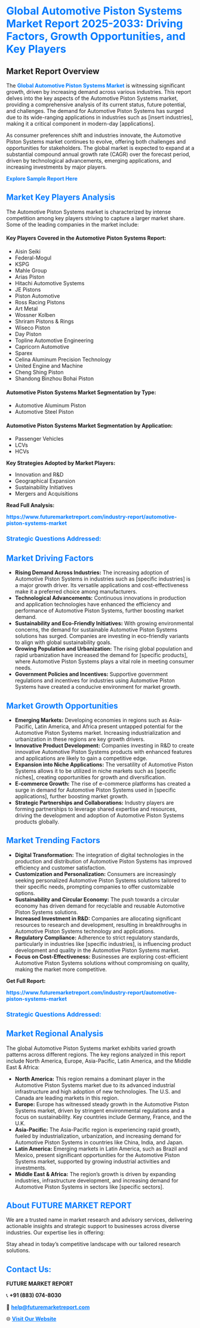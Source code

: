 <h1 style="color: #007BFF;">Global Automotive Piston Systems Market Report 2025-2033: Driving Factors, Growth Opportunities, and Key Players</h1>

<section id="overview">
<h2>Market Report Overview</h2>
<p>The <a href="https://www.futuremarketreport.com/industry-report/automotive-piston-systems-market" style="color: #007BFF; text-decoration: none;"><strong>Global Automotive Piston Systems Market</strong></a> is witnessing significant growth, driven by increasing demand across various industries. This report delves into the key aspects of the Automotive Piston Systems market, providing a comprehensive analysis of its current status, future potential, and challenges. The demand for Automotive Piston Systems has surged due to its wide-ranging applications in industries such as [insert industries], making it a critical component in modern-day [applications].</p>
<p>As consumer preferences shift and industries innovate, the Automotive Piston Systems market continues to evolve, offering both challenges and opportunities for stakeholders. The global market is expected to expand at a substantial compound annual growth rate (CAGR) over the forecast period, driven by technological advancements, emerging applications, and increasing investments by major players.</p>
</section>

<section id="overview">
<p><a href="https://www.futuremarketreport.com/request-sample/reportId=90779" style="color: #007BFF; text-decoration: none;"><strong>Explore Sample Report Here</strong></a></p>
</section>

<section id="key-players">
<h2 style="color: #007BFF;">Market Key Players Analysis</h2>
<p>The Automotive Piston Systems market is characterized by intense competition among key players striving to capture a larger market share. Some of the leading companies in the market include:</p>
<h4>Key Players Covered in the Automotive Piston Systems Report:</h4>
<ul><li>Aisin Seiki</li><li>Federal-Mogul</li><li>KSPG</li><li>Mahle Group</li><li>Arias Piston</li><li>Hitachi Automotive Systems</li><li>JE Pistons</li><li>Piston Automotive</li><li>Ross Racing Pistons</li><li>Art Metal</li><li>Wossner Kolben</li><li>Shriram Pistons &amp; Rings</li><li>Wiseco Piston</li><li>Day Piston</li><li>Topline Automotive Engineering</li><li>Capricorn Automotive</li><li>Sparex</li><li>Celina Aluminum Precision Technology</li><li>United Engine and Machine</li><li>Cheng Shing Piston</li><li>Shandong Binzhou Bohai Piston</li></ul>
<h4>Automotive Piston Systems Market Segmentation by Type:</h4>
<ul><li>Automotive Aluminum Piston</li><li>Automotive Steel Piston</li></ul>

<h4>Automotive Piston Systems Market Segmentation by Application:</h4>
<ul><li>Passenger Vehicles</li><li>LCVs</li><li>HCVs</li></ul>
<p><strong>Key Strategies Adopted by Market Players:</strong></p>
<ul>
<li>Innovation and R&D</li>
<li>Geographical Expansion</li>
<li>Sustainability Initiatives</li>
<li>Mergers and Acquisitions</li>
</ul>
</section>

<section>
<p><strong>Read Full Analysis: </strong></p><a href="https://www.futuremarketreport.com/industry-report/automotive-piston-systems-market" style="color: #007BFF; text-decoration: none;"><strong>https://www.futuremarketreport.com/industry-report/automotive-piston-systems-market</strong></a>
<h3 style="color: #007BFF;">Strategic Questions Addressed:</h3>
</section>

<section id="driving-factors">
<h2 style="color: #007BFF;">Market Driving Factors</h2>
<ul>
<li><strong>Rising Demand Across Industries:</strong> The increasing adoption of Automotive Piston Systems in industries such as [specific industries] is a major growth driver. Its versatile applications and cost-effectiveness make it a preferred choice among manufacturers.</li>
<li><strong>Technological Advancements:</strong> Continuous innovations in production and application technologies have enhanced the efficiency and performance of Automotive Piston Systems, further boosting market demand.</li>
<li><strong>Sustainability and Eco-Friendly Initiatives:</strong> With growing environmental concerns, the demand for sustainable Automotive Piston Systems solutions has surged. Companies are investing in eco-friendly variants to align with global sustainability goals.</li>
<li><strong>Growing Population and Urbanization:</strong> The rising global population and rapid urbanization have increased the demand for [specific products], where Automotive Piston Systems plays a vital role in meeting consumer needs.</li>
<li><strong>Government Policies and Incentives:</strong> Supportive government regulations and incentives for industries using Automotive Piston Systems have created a conducive environment for market growth.</li>
</ul>
</section>

<section id="growth-opportunities">
<h2 style="color: #007BFF;">Market Growth Opportunities</h2>
<ul>
<li><strong>Emerging Markets:</strong> Developing economies in regions such as Asia-Pacific, Latin America, and Africa present untapped potential for the Automotive Piston Systems market. Increasing industrialization and urbanization in these regions are key growth drivers.</li>
<li><strong>Innovative Product Development:</strong> Companies investing in R&D to create innovative Automotive Piston Systems products with enhanced features and applications are likely to gain a competitive edge.</li>
<li><strong>Expansion into Niche Applications:</strong> The versatility of Automotive Piston Systems allows it to be utilized in niche markets such as [specific niches], creating opportunities for growth and diversification.</li>
<li><strong>E-commerce Growth:</strong> The rise of e-commerce platforms has created a surge in demand for Automotive Piston Systems used in [specific applications], further boosting market growth.</li>
<li><strong>Strategic Partnerships and Collaborations:</strong> Industry players are forming partnerships to leverage shared expertise and resources, driving the development and adoption of Automotive Piston Systems products globally.</li>
</ul>
</section>

<section id="trending-factors">
<h2 style="color: #007BFF;">Market Trending Factors</h2>
<ul>
<li><strong>Digital Transformation:</strong> The integration of digital technologies in the production and distribution of Automotive Piston Systems has improved efficiency and customer satisfaction.</li>
<li><strong>Customization and Personalization:</strong> Consumers are increasingly seeking personalized Automotive Piston Systems solutions tailored to their specific needs, prompting companies to offer customizable options.</li>
<li><strong>Sustainability and Circular Economy:</strong> The push towards a circular economy has driven demand for recyclable and reusable Automotive Piston Systems solutions.</li>
<li><strong>Increased Investment in R&D:</strong> Companies are allocating significant resources to research and development, resulting in breakthroughs in Automotive Piston Systems technology and applications.</li>
<li><strong>Regulatory Compliance:</strong> Adherence to strict regulatory standards, particularly in industries like [specific industries], is influencing product development and quality in the Automotive Piston Systems market.</li>
<li><strong>Focus on Cost-Effectiveness:</strong> Businesses are exploring cost-efficient Automotive Piston Systems solutions without compromising on quality, making the market more competitive.</li>
</ul>
</section>

<section>
<p><strong>Get Full Report: </strong></p><a href="https://www.futuremarketreport.com/industry-report/automotive-piston-systems-market" style="color: #007BFF; text-decoration: none;"><strong>https://www.futuremarketreport.com/industry-report/automotive-piston-systems-market</strong></a>
<h3 style="color: #007BFF;">Strategic Questions Addressed:</h3>
</section>


<section id="regional-analysis">
<h2 style="color: #007BFF;">Market Regional Analysis</h2>
<p>The global Automotive Piston Systems market exhibits varied growth patterns across different regions. The key regions analyzed in this report include North America, Europe, Asia-Pacific, Latin America, and the Middle East & Africa:</p>
<ul>
<li><strong>North America:</strong> This region remains a dominant player in the Automotive Piston Systems market due to its advanced industrial infrastructure and high adoption of new technologies. The U.S. and Canada are leading markets in this region.</li>
<li><strong>Europe:</strong> Europe has witnessed steady growth in the Automotive Piston Systems market, driven by stringent environmental regulations and a focus on sustainability. Key countries include Germany, France, and the U.K.</li>
<li><strong>Asia-Pacific:</strong> The Asia-Pacific region is experiencing rapid growth, fueled by industrialization, urbanization, and increasing demand for Automotive Piston Systems in countries like China, India, and Japan.</li>
<li><strong>Latin America:</strong> Emerging markets in Latin America, such as Brazil and Mexico, present significant opportunities for the Automotive Piston Systems market, supported by growing industrial activities and investments.</li>
<li><strong>Middle East & Africa:</strong> The region’s growth is driven by expanding industries, infrastructure development, and increasing demand for Automotive Piston Systems in sectors like [specific sectors].</li>
</ul>
</section>

<footer>
<h2 style="color: #007BFF;">About FUTURE MARKET REPORT</h2>
<p>We are a trusted name in market research and advisory services, delivering actionable insights and strategic support to businesses across diverse industries. Our expertise lies in offering:</p>

<p>Stay ahead in today’s competitive landscape with our tailored research solutions.</p>

<h2 style="color: #007BFF;">Contact Us:</h2>
<p><strong>FUTURE MARKET REPORT</strong></p>
<p>📞 <strong>+91 (883) 074-8030</strong></p>
<p>📧 <strong><a href="mailto:help@futuremarketreport.com" style="color: #007BFF;">help@futuremarketreport.com</a></strong></p>
<p>🌐 <strong><a href="https://www.futuremarketreport.com/" style="color: #007BFF;">Visit Our Website</a></strong></p>
</footer>